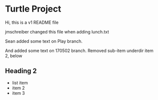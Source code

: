 # Turtle Project

Hi, this is a v1 README file

jmschreiber changed this file when adding lunch.txt

Sean added some text on Play branch.

And added some text on 170502 branch. Removed sub-item underdir item 2, below

## Heading 2

- list item 
- item 2
- item 3


